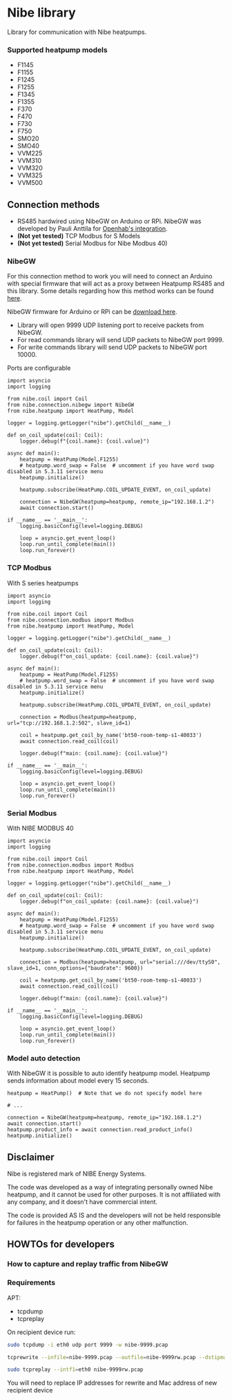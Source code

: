 # Nibe library
Library for communication with Nibe heatpumps.

### Supported heatpump models
 - F1145
 - F1155
 - F1245
 - F1255
 - F1345
 - F1355
 - F370
 - F470
 - F730
 - F750
 - SMO20
 - SMO40
 - VVM225
 - VVM310
 - VVM320
 - VVM325
 - VVM500

## Connection methods
- RS485 hardwired using NibeGW on Arduino or RPi. NibeGW was developed by Pauli Anttila for [Openhab's integration](https://www.openhab.org/addons/bindings/nibeheatpump/).
- **(Not yet tested)** TCP Modbus for S Models
- **(Not yet tested)** Serial Modbus for Nibe Modbus 40)

### NibeGW
For this connection method to work you will need to connect an Arduino with special firmware that will act as a proxy between Heatpump RS485 and this library. Some details regarding how this method works can be found [here](https://www.openhab.org/addons/bindings/nibeheatpump/#prerequisites).

NibeGW firmware for Arduino or RPi can be [download here](https://github.com/openhab/openhab-addons/tree/3.2.x/bundles/org.openhab.binding.nibeheatpump/contrib/NibeGW).

- Library will open 9999 UDP listening port to receive packets from NibeGW.
- For read commands library will send UDP packets to NibeGW port 9999.
- For write commands library will send UDP packets to NibeGW port 10000.

Ports are configurable

```python3
import asyncio
import logging

from nibe.coil import Coil
from nibe.connection.nibegw import NibeGW
from nibe.heatpump import HeatPump, Model

logger = logging.getLogger("nibe").getChild(__name__)

def on_coil_update(coil: Coil):
    logger.debug(f"{coil.name}: {coil.value}")

async def main():
    heatpump = HeatPump(Model.F1255)
    # heatpump.word_swap = False  # uncomment if you have word swap disabled in 5.3.11 service menu
    heatpump.initialize()

    heatpump.subscribe(HeatPump.COIL_UPDATE_EVENT, on_coil_update)

    connection = NibeGW(heatpump=heatpump, remote_ip="192.168.1.2")
    await connection.start()

if __name__ == '__main__':
    logging.basicConfig(level=logging.DEBUG)

    loop = asyncio.get_event_loop()
    loop.run_until_complete(main())
    loop.run_forever()
```

### TCP Modbus
With S series heatpumps

```python3
import asyncio
import logging

from nibe.coil import Coil
from nibe.connection.modbus import Modbus
from nibe.heatpump import HeatPump, Model

logger = logging.getLogger("nibe").getChild(__name__)

def on_coil_update(coil: Coil):
    logger.debug(f"on_coil_update: {coil.name}: {coil.value}")

async def main():
    heatpump = HeatPump(Model.F1255)
    # heatpump.word_swap = False  # uncomment if you have word swap disabled in 5.3.11 service menu
    heatpump.initialize()

    heatpump.subscribe(HeatPump.COIL_UPDATE_EVENT, on_coil_update)

    connection = Modbus(heatpump=heatpump, url="tcp://192.168.1.2:502", slave_id=1)

    coil = heatpump.get_coil_by_name('bt50-room-temp-s1-40033')
    await connection.read_coil(coil)

    logger.debug(f"main: {coil.name}: {coil.value}")

if __name__ == '__main__':
    logging.basicConfig(level=logging.DEBUG)

    loop = asyncio.get_event_loop()
    loop.run_until_complete(main())
    loop.run_forever()
```

### Serial Modbus
With NIBE MODBUS 40

```python3
import asyncio
import logging

from nibe.coil import Coil
from nibe.connection.modbus import Modbus
from nibe.heatpump import HeatPump, Model

logger = logging.getLogger("nibe").getChild(__name__)

def on_coil_update(coil: Coil):
    logger.debug(f"on_coil_update: {coil.name}: {coil.value}")

async def main():
    heatpump = HeatPump(Model.F1255)
    # heatpump.word_swap = False  # uncomment if you have word swap disabled in 5.3.11 service menu
    heatpump.initialize()

    heatpump.subscribe(HeatPump.COIL_UPDATE_EVENT, on_coil_update)

    connection = Modbus(heatpump=heatpump, url="serial:///dev/ttyS0", slave_id=1, conn_options={"baudrate": 9600})

    coil = heatpump.get_coil_by_name('bt50-room-temp-s1-40033')
    await connection.read_coil(coil)

    logger.debug(f"main: {coil.name}: {coil.value}")

if __name__ == '__main__':
    logging.basicConfig(level=logging.DEBUG)

    loop = asyncio.get_event_loop()
    loop.run_until_complete(main())
    loop.run_forever()
```

### Model auto detection
With NibeGW it is possible to auto identify heatpump model.
Heatpump sends information about model every 15 seconds.
```
heatpump = HeatPump()  # Note that we do not specify model here

# ...

connection = NibeGW(heatpump=heatpump, remote_ip="192.168.1.2")
await connection.start()
heatpump.product_info = await connection.read_product_info()
heatpump.initialize()
```

## Disclaimer
Nibe is registered mark of NIBE Energy Systems.

The code was developed as a way of integrating personally owned Nibe heatpump, and it cannot be used for other purposes. It is not affiliated with any company, and it doesn't have commercial intent.

The code is provided AS IS and the developers will not be held responsible for failures in the heatpump operation or any other malfunction.

## HOWTOs for developers
### How to capture and replay traffic from NibeGW
### Requirements
APT:
 - tcpdump
 - tcpreplay

On recipient device run:
```bash
sudo tcpdump -i eth0 udp port 9999 -w nibe-9999.pcap

tcprewrite --infile=nibe-9999.pcap --outfile=nibe-9999rw.pcap --dstipmap=192.168.1.3:192.168.1.2 --enet-dmac=CC:CC:CC:CC:CC:CC --fixcsum

sudo tcpreplay --intf1=eth0 nibe-9999rw.pcap
```

You will need to replace IP addresses for rewrite and Mac address of new recipient device
